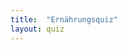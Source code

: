 ```yaml
---
title:  "Ernährungsquiz"
layout: quiz
---
```


<script src="{{ "/assets/quizzes/ernaehrung.js" | absolute_url }}"></script>
